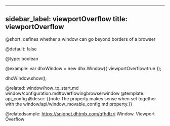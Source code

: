 
---
sidebar_label: viewportOverflow
title: viewportOverflow
---          

@short: 
defines whether a window can go beyond borders of a browser


@default:
false


@type: boolean

@example: 
var dhxWindow = new dhx.Window({
    viewportOverflow:true
});

dhxWindow.show();

@related: window/how_to_start.md
window/configuration.md#overflowingbrowserwindow
@template:	api_config
@descr: 
{{note The property makes sense when set together with the window/api/window_movable_config.md property.}}

@relatedsample: https://snippet.dhtmlx.com/qfhdlzri	Window. Viewport Overflow
